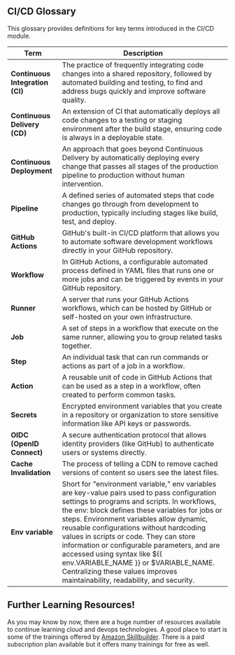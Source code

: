 ## CI/CD Glossary

This glossary provides definitions for key terms introduced in the CI/CD module.

| Term | Description |
|------|-------------|
| **Continuous Integration (CI)** | The practice of frequently integrating code changes into a shared repository, followed by automated building and testing, to find and address bugs quickly and improve software quality. |
| **Continuous Delivery (CD)** | An extension of CI that automatically deploys all code changes to a testing or staging environment after the build stage, ensuring code is always in a deployable state. |
| **Continuous Deployment** | An approach that goes beyond Continuous Delivery by automatically deploying every change that passes all stages of the production pipeline to production without human intervention. |
| **Pipeline** | A defined series of automated steps that code changes go through from development to production, typically including stages like build, test, and deploy. |
| **GitHub Actions** | GitHub's built-in CI/CD platform that allows you to automate software development workflows directly in your GitHub repository. |
| **Workflow** | In GitHub Actions, a configurable automated process defined in YAML files that runs one or more jobs and can be triggered by events in your GitHub repository. |
| **Runner** | A server that runs your GitHub Actions workflows, which can be hosted by GitHub or self-hosted on your own infrastructure. |
| **Job** | A set of steps in a workflow that execute on the same runner, allowing you to group related tasks together. |
| **Step** | An individual task that can run commands or actions as part of a job in a workflow. |
| **Action** | A reusable unit of code in GitHub Actions that can be used as a step in a workflow, often created to perform common tasks. |
| **Secrets** | Encrypted environment variables that you create in a repository or organization to store sensitive information like API keys or passwords. |
| **OIDC (OpenID Connect)** | A secure authentication protocol that allows identity providers (like GitHub) to authenticate users or systems directly. |
| **Cache Invalidation** | The process of telling a CDN to remove cached versions of content so users see the latest files. |
| **Env variable** | Short for "environment variable," env variables are key-value pairs used to pass configuration settings to programs and scripts. In workflows, the env: block defines these variables for jobs or steps. Environment variables allow dynamic, reusable configurations without hardcoding values in scripts or code. They can store information or configurable parameters, and are accessed using syntax like ${{ env.VARIABLE_NAME }} or $VARIABLE_NAME. Centralizing these values improves maintainability, readability, and security.|


## Further Learning Resources!
As you may know by now, there are a huge number of resources available to continue learning cloud and devops technologies. A good place to start is some of the trainings offered by [Amazon Skillbuilder](https://skillbuilder.aws/getstarted). There is a paid subscription plan available but it offers many trainings for free as well.
